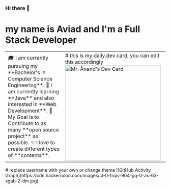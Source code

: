 ### Hi there 👋

<!--
**aviadc/aviadc** is a ✨ _special_ ✨ repository because its `README.md` (this file) appears on your GitHub profile.

Here are some ideas to get you started:

- 🔭 I’m currently working on ...
- 🌱 I’m currently learning ...
- 👯 I’m looking to collaborate on ...
- 🤔 I’m looking for help with ...
- 💬 Ask me about ...
- 📫 How to reach me: ...
- 😄 Pronouns: ...
- ⚡ Fun fact: ...
-->
# my name is Aviad and I'm a Full Stack Developer
<table>
  <tr>
    <td valign="center">
      🎓 I am currently pursuing my **Bachelor's in Computer Science Engineering**.
      🌱 I am currently learning **Java** and also interested in **Web Development**.
      🎯 My Goal is to Contribute to as many **open source project** as possible.
      ✨ I love to create different types of **contents**.
<td >
# this is my daily.dev card, you can edit this accordingly
      <a href="https://app.daily.dev/Astrodevil"><img src="https://api.daily.dev/devcards/81fef2c2311f4739a063dbde61b40fe2.png?r=1fr" width="300" alt="Mr. Ånand's Dev Card"/></a>
    </td>
    
  </tr>
  </table>
  # replace username with your own or change theme
![GitHub Activity Graph](https://cdn.hackernoon.com/images/cl-0-trqiv-904-gq-0-as-63-xgab-2-dm.jpg)
